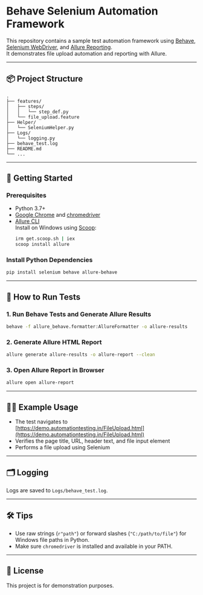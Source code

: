 # Behave Selenium Automation Framework

This repository contains a sample test automation framework using [Behave](https://behave.readthedocs.io/en/latest/), [Selenium WebDriver](https://www.selenium.dev/), and [Allure Reporting](https://allurereport.org/).  
It demonstrates file upload automation and reporting with Allure.

---

## 📦 Project Structure

```
.
├── features/
│   ├── steps/
│   │   └── step_def.py
│   └── file_upload.feature
├── Helper/
│   └── SeleniumHelper.py
├── Logs/
│   └── logging.py
├── behave_test.log
├── README.md
└── ...
```

---

## 🚀 Getting Started

### Prerequisites

- Python 3.7+
- [Google Chrome](https://www.google.com/chrome/) and [chromedriver](https://chromedriver.chromium.org/downloads)
- [Allure CLI](https://docs.qameta.io/allure/)  
  Install on Windows using [Scoop](https://scoop.sh/):
  ```sh
  irm get.scoop.sh | iex
  scoop install allure
  ```

### Install Python Dependencies

```sh
pip install selenium behave allure-behave
```

---

## 📝 How to Run Tests

### 1. Run Behave Tests and Generate Allure Results

```sh
behave -f allure_behave.formatter:AllureFormatter -o allure-results
```

### 2. Generate Allure HTML Report

```sh
allure generate allure-results -o allure-report --clean
```

### 3. Open Allure Report in Browser

```sh
allure open allure-report
```

---

## 🧑‍💻 Example Usage

- The test navigates to [https://demo.automationtesting.in/FileUpload.html](https://demo.automationtesting.in/FileUpload.html)
- Verifies the page title, URL, header text, and file input element
- Performs a file upload using Selenium

---

## 🗂️ Logging

Logs are saved to `Logs/behave_test.log`.

---

## 🛠️ Tips

- Use raw strings (`r"path"`) or forward slashes (`"C:/path/to/file"`) for Windows file paths in Python.
- Make sure `chromedriver` is installed and available in your PATH.

---

## 📄 License

This project is for demonstration purposes.
